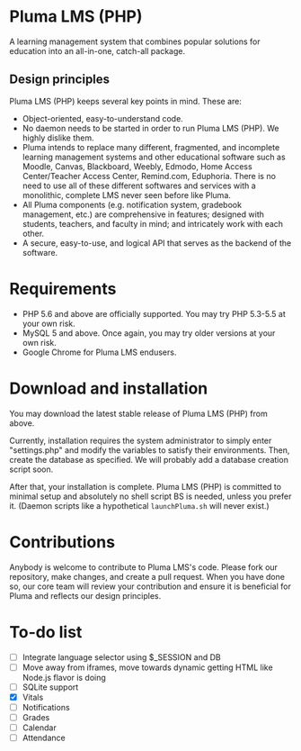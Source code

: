 # Pluma LMS (PHP)
A learning management system that combines popular solutions for education into an all-in-one, catch-all package.

## Design principles
Pluma LMS (PHP) keeps several key points in mind. These are:
- Object-oriented, easy-to-understand code.
- No daemon needs to be started in order to run Pluma LMS (PHP). We highly dislike them.
- Pluma intends to replace many different, fragmented, and incomplete learning management systems and other educational software such as Moodle, Canvas, Blackboard, Weebly, Edmodo, Home Access Center/Teacher Access Center, Remind.com, Eduphoria. There is no need to use all of these different softwares and services with a monolithic, complete LMS never seen before like Pluma.
- All Pluma components (e.g. notification system, gradebook management, etc.) are comprehensive in features; designed with students, teachers, and faculty in mind; and intricately work with each other.
- A secure, easy-to-use, and logical API that serves as the backend of the software.

# Requirements
- PHP 5.6 and above are officially supported. You may try PHP 5.3-5.5 at your own risk.
- MySQL 5 and above. Once again, you may try older versions at your own risk.
- Google Chrome for Pluma LMS endusers.

# Download and installation
You may download the latest stable release of Pluma LMS (PHP) from above.

Currently, installation requires the system administrator to simply enter "settings.php" and modify the variables to satisfy their environments. Then, create the database as specified. We will probably add a database creation script soon.

After that, your installation is complete. Pluma LMS (PHP) is committed to minimal setup and absolutely no shell script BS is needed, unless you prefer it. (Daemon scripts like a hypothetical ```launchPluma.sh``` will never exist.)

# Contributions
Anybody is welcome to contribute to Pluma LMS's code. Please fork our repository, make changes, and create a pull request. When you have done so, our core team will review your contribution and ensure it is beneficial for Pluma and reflects our design principles.

# To-do list
- [ ] Integrate language selector using $_SESSION and DB
- [ ] Move away from iframes, move towards dynamic getting HTML like Node.js flavor is doing
- [ ] SQLite support
- [x] Vitals
- [ ] Notifications
- [ ] Grades
- [ ] Calendar
- [ ] Attendance
